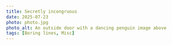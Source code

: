 ```yaml
---
title: Secretly incongruous
date: 2025-07-23
photo: photo.jpg
photo_alt: An outside door with a dancing penguin image above
tags: [Boring lines, Misc]
---
```

